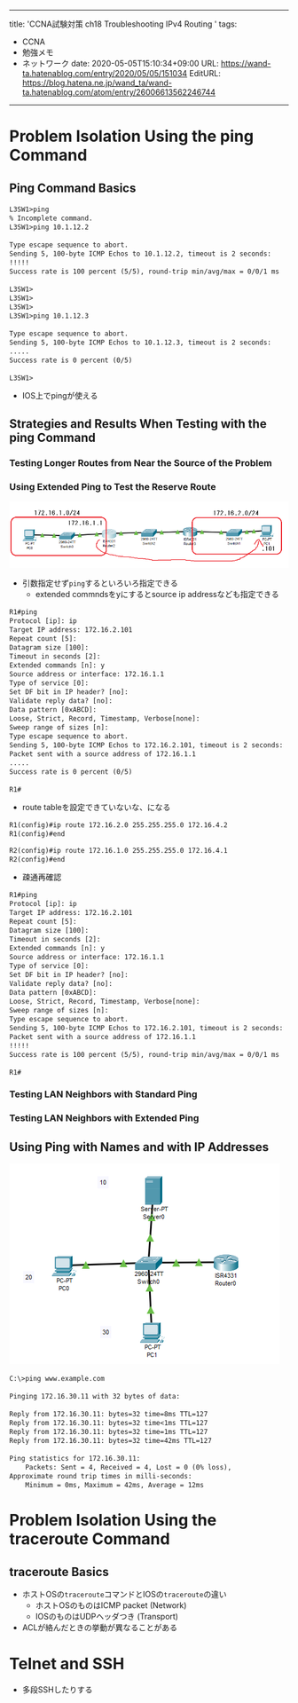 ---
title: 'CCNA試験対策 ch18 Troubleshooting IPv4 Routing '
tags:
- CCNA
- 勉強メモ
- ネットワーク
date: 2020-05-05T15:10:34+09:00
URL: https://wand-ta.hatenablog.com/entry/2020/05/05/151034
EditURL: https://blog.hatena.ne.jp/wand_ta/wand-ta.hatenablog.com/atom/entry/26006613562246744
-------------------------------------




# Problem Isolation Using the ping Command #

## Ping Command Basics ##

```
L3SW1>ping 
% Incomplete command.
L3SW1>ping 10.1.12.2

Type escape sequence to abort.
Sending 5, 100-byte ICMP Echos to 10.1.12.2, timeout is 2 seconds:
!!!!!
Success rate is 100 percent (5/5), round-trip min/avg/max = 0/0/1 ms

L3SW1>
L3SW1>
L3SW1>
L3SW1>ping 10.1.12.3

Type escape sequence to abort.
Sending 5, 100-byte ICMP Echos to 10.1.12.3, timeout is 2 seconds:
.....
Success rate is 0 percent (0/5)

L3SW1>
```

- IOS上でpingが使える



## Strategies and Results When Testing with the ping Command ##

### Testing Longer Routes from Near the Source of the Problem ###

### Using Extended Ping to Test the Reserve Route ###

![20200505150941](../../../imgs/20200505150941.png)

- 引数指定せず`ping`するといろいろ指定できる
  - extended commndsをyにするとsource ip addressなども指定できる

```
R1#ping
Protocol [ip]: ip
Target IP address: 172.16.2.101
Repeat count [5]: 
Datagram size [100]: 
Timeout in seconds [2]: 
Extended commands [n]: y
Source address or interface: 172.16.1.1
Type of service [0]: 
Set DF bit in IP header? [no]: 
Validate reply data? [no]: 
Data pattern [0xABCD]: 
Loose, Strict, Record, Timestamp, Verbose[none]: 
Sweep range of sizes [n]: 
Type escape sequence to abort.
Sending 5, 100-byte ICMP Echos to 172.16.2.101, timeout is 2 seconds:
Packet sent with a source address of 172.16.1.1
.....
Success rate is 0 percent (0/5)

R1#
```


- route tableを設定できていないな、になる

```
R1(config)#ip route 172.16.2.0 255.255.255.0 172.16.4.2
R1(config)#end
```


```
R2(config)#ip route 172.16.1.0 255.255.255.0 172.16.4.1
R2(config)#end
```

- 疎通再確認

```
R1#ping
Protocol [ip]: ip
Target IP address: 172.16.2.101
Repeat count [5]: 
Datagram size [100]: 
Timeout in seconds [2]: 
Extended commands [n]: y
Source address or interface: 172.16.1.1
Type of service [0]: 
Set DF bit in IP header? [no]: 
Validate reply data? [no]: 
Data pattern [0xABCD]: 
Loose, Strict, Record, Timestamp, Verbose[none]: 
Sweep range of sizes [n]: 
Type escape sequence to abort.
Sending 5, 100-byte ICMP Echos to 172.16.2.101, timeout is 2 seconds:
Packet sent with a source address of 172.16.1.1
!!!!!
Success rate is 100 percent (5/5), round-trip min/avg/max = 0/0/1 ms

R1#
```



### Testing LAN Neighbors with Standard Ping ###

### Testing LAN Neighbors with Extended Ping ###

## Using Ping with Names and with IP Addresses ##

![20200505151003](../../../imgs/20200505151003.png)


```
C:\>ping www.example.com

Pinging 172.16.30.11 with 32 bytes of data:

Reply from 172.16.30.11: bytes=32 time=8ms TTL=127
Reply from 172.16.30.11: bytes=32 time<1ms TTL=127
Reply from 172.16.30.11: bytes=32 time=1ms TTL=127
Reply from 172.16.30.11: bytes=32 time=42ms TTL=127

Ping statistics for 172.16.30.11:
    Packets: Sent = 4, Received = 4, Lost = 0 (0% loss),
Approximate round trip times in milli-seconds:
    Minimum = 0ms, Maximum = 42ms, Average = 12ms
```



# Problem Isolation Using the traceroute Command #

## traceroute Basics ##


- ホストOSの`traceroute`コマンドとIOSの`traceroute`の違い
  - ホストOSのものはICMP packet (Network)
  - IOSのものはUDPヘッダつき (Transport)
- ACLが絡んだときの挙動が異なることがある



# Telnet and SSH #

- 多段SSHしたりする
